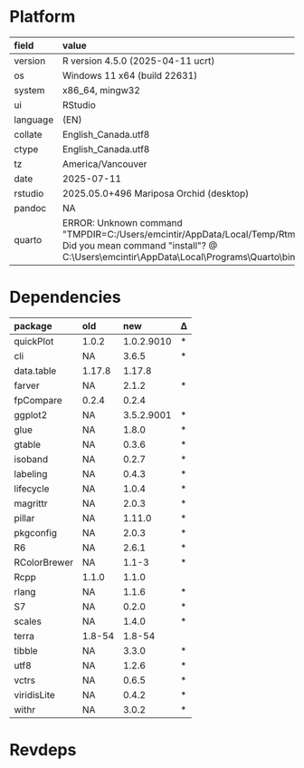 # Platform

|field    |value                                                                                                                                                                                              |
|:--------|:--------------------------------------------------------------------------------------------------------------------------------------------------------------------------------------------------|
|version  |R version 4.5.0 (2025-04-11 ucrt)                                                                                                                                                                  |
|os       |Windows 11 x64 (build 22631)                                                                                                                                                                       |
|system   |x86_64, mingw32                                                                                                                                                                                    |
|ui       |RStudio                                                                                                                                                                                            |
|language |(EN)                                                                                                                                                                                               |
|collate  |English_Canada.utf8                                                                                                                                                                                |
|ctype    |English_Canada.utf8                                                                                                                                                                                |
|tz       |America/Vancouver                                                                                                                                                                                  |
|date     |2025-07-11                                                                                                                                                                                         |
|rstudio  |2025.05.0+496 Mariposa Orchid (desktop)                                                                                                                                                            |
|pandoc   |NA                                                                                                                                                                                                 |
|quarto   |ERROR: Unknown command "TMPDIR=C:/Users/emcintir/AppData/Local/Temp/Rtmpclj1Xt/file2e58422668fc". Did you mean command "install"? @ C:\Users\emcintir\AppData\Local\Programs\Quarto\bin\quarto.exe |

# Dependencies

|package      |old    |new        |Δ  |
|:------------|:------|:----------|:--|
|quickPlot    |1.0.2  |1.0.2.9010 |*  |
|cli          |NA     |3.6.5      |*  |
|data.table   |1.17.8 |1.17.8     |   |
|farver       |NA     |2.1.2      |*  |
|fpCompare    |0.2.4  |0.2.4      |   |
|ggplot2      |NA     |3.5.2.9001 |*  |
|glue         |NA     |1.8.0      |*  |
|gtable       |NA     |0.3.6      |*  |
|isoband      |NA     |0.2.7      |*  |
|labeling     |NA     |0.4.3      |*  |
|lifecycle    |NA     |1.0.4      |*  |
|magrittr     |NA     |2.0.3      |*  |
|pillar       |NA     |1.11.0     |*  |
|pkgconfig    |NA     |2.0.3      |*  |
|R6           |NA     |2.6.1      |*  |
|RColorBrewer |NA     |1.1-3      |*  |
|Rcpp         |1.1.0  |1.1.0      |   |
|rlang        |NA     |1.1.6      |*  |
|S7           |NA     |0.2.0      |*  |
|scales       |NA     |1.4.0      |*  |
|terra        |1.8-54 |1.8-54     |   |
|tibble       |NA     |3.3.0      |*  |
|utf8         |NA     |1.2.6      |*  |
|vctrs        |NA     |0.6.5      |*  |
|viridisLite  |NA     |0.4.2      |*  |
|withr        |NA     |3.0.2      |*  |

# Revdeps

